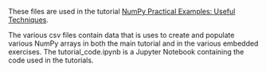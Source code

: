 These files are used in the tutorial [NumPy Practical Examples: Useful Techniques](https://realpython.com/numpy-example-useful-practical-techniques/).

The various csv files contain data that is uses to create and populate various NumPy arrays in both the main tutorial and in the various embedded exercises. The tutorial_code.ipynb is a Jupyter Notebook containing the code used in the tutorials.  